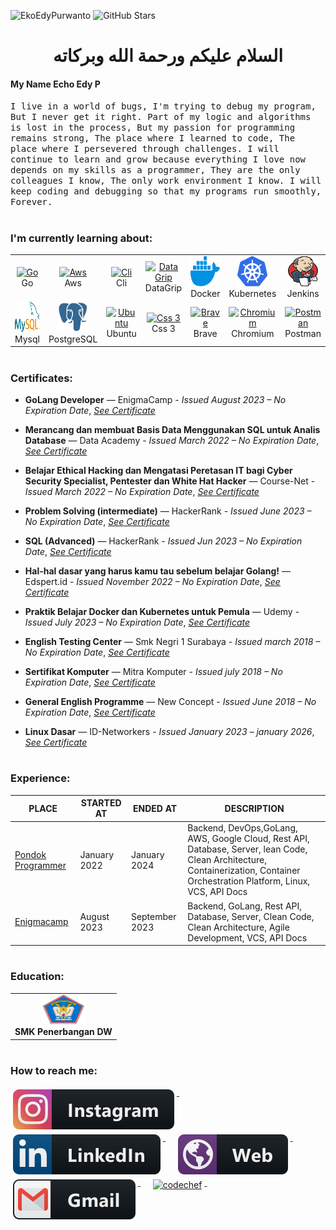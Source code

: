 ![EkoEdyPurwanto](https://komarev.com/ghpvc/?username=EkoEdyPurwanto)  ![GitHub Stars](https://img.shields.io/github/stars/EkoEdyPurwanto?affiliations=OWNER&color=%23ffe411&label=github%20stars&logo=github&logoColor=%23fffFF&style=flat) 

<div align="center">
<h1>السلام عليكم ورحمة الله وبركاته</h1>
</div>

<h4>My Name <b>Echo Edy P</b></h4>
<samp>I live in a world of bugs, I'm trying to debug my program, But I never get it right. Part of my logic and
algorithms is lost in the process, But my passion for programming remains strong, The place where I learned to code, The
place where I persevered through challenges. I will continue to learn and grow because everything I love now depends on
my skills as a programmer, They are the only colleagues I know, The only work environment I know. I will keep coding and
debugging so that my programs run smoothly, Forever.</samp></h4>

#

<summary><h3>I'm currently learning about:</h3></summary>
<table>
  <tr>
  <td align="center" width="96">
      <a href="https://go.dev/" >
        <img src=resources/ICLA/Go.svg width="48" height="48" alt="Go" />
      </a>
      <br>Go
    </td>
  <td align="center" width="96">
      <a href="https://aws.amazon.com/" >
        <img src=resources/ICLA/Aws.svg width="48" height="48" alt="Aws" />
      </a>
      <br>Aws
    </td>
  <td align="center" width="96">
      <a href="https://en.wikipedia.org/wiki/Command-line_interface" >
        <img src=resources/ICLA/Cli.svg width="48" height="48" alt="Cli" />
      </a>
      <br>Cli
    </td>
  <td align="center" width="96">
      <a href="https://www.jetbrains.com/datagrip/" >
        <img src=resources/ICLA/DataGrip.svg width="48" height="48" alt="Data Grip" />
      </a>
      <br>DataGrip
    </td>
  <td align="center" width="96">
      <a href="https://www.docker.com/" >
        <img src=resources/ICLA/Docker.svg width="48" height="48" alt="Docker" />
      </a>
      <br>Docker
    </td>
  <td align="center" width="96">
      <a href="https://kubernetes.io/" >
        <img src=resources/ICLA/kubernetes.svg width="48" height="48" alt="Kubernetes" />
      </a>
      <br>Kubernetes
    </td>
  <td align="center" width="96">
      <a href="https://go.dev/" >
        <img src="resources/ICLA/jenkins.svg" width="48" height="48" alt="Jenkins" />
      </a>
      <br>Jenkins
    </td>
  <td align="center" width="96">
      <a href="https://git-scm.com/" >
        <img src=resources/ICLA/Git.svg width="48" height="48" alt="Git" />
      </a>
      <br>Git
    </td>
  <td align="center" width="96">
      <a href="https://github.com/" >
        <img src=resources/ICLA/Github.svg width="48" height="48" alt="Git" />
      </a>
      <br>Github
    </td>
  <td align="center" width="96">
      <a href="https://www.jetbrains.com/go/" >
        <img src=resources/ICLA/Goland.svg width="48" height="48" alt="Goland IDE" />
      </a>
      <br>Goland
    </td>
  <td align="center" width="96">
      <a href="https://id.wikipedia.org/wiki/HTML5" >
        <img src=resources/ICLA/Html5.svg width="48" height="48" alt="Html 5" />
      </a>
      <br>Html 5
    </td>
    <td align="center" width="96">
      <a href="https://grafana.com/" >
        <img src="resources/ICLA/Rest-api.svg" width="48" height="48" alt="Rest.Api" />
      </a>
      <br>Rest.Api
    </td>
  <td align="center" width="96">
      <a href="https://grpc.io/" >
        <img src="resources/ICLA/Grpc.svg" width="48" height="48" alt="Grpc" />
      </a>
      <br>Grpc
    </td>
  </tr>
  <tr>
  <td align="center" width="96">
      <a href="https://www.mysql.com/" >
        <img src=resources/ICLA/Mysql.svg width="48" height="48" alt="Mysql" />
      </a>
      <br>Mysql
    </td>
  <td align="center" width="96">
      <a href="https://www.postgresql.org/" >
        <img src=resources/ICLA/postgresql.svg width="48" height="48" alt="PostgreSQL" />
      </a>
      <br>PostgreSQL
    </td>
  <td align="center" width="96">
      <a href="https://ubuntu.com/download" >
        <img src=resources/ICLA/Ubuntu.svg width="48" height="48" alt="Ubuntu" />
      </a>
      <br>Ubuntu
    </td>
  <td align="center" width="96">
      <a href="https://id.wikipedia.org/wiki/CSS_3" >
        <img src=resources/ICLA/Css3.svg width="48" height="48" alt="Css 3" />
      </a>
      <br>Css 3
    </td>
  <td align="center" width="96">
      <a href="https://brave.com/id/" >
        <img src=resources/ICLA/Brave.svg width="48" height="48" alt="Brave" />
      </a>
      <br>Brave
    </td>
       <td align="center" width="96">
      <a href="https://www.chromium.org/" >
        <img src=resources/ICLA/Chromium.svg width="48" height="48" alt="Chromium" />
      </a>
      <br>Chromium
    </td>
  <td align="center" width="96">
      <a href="https://www.postman.com/" >
        <img src=resources/ICLA/Postman.svg width="48" height="48" alt="Postman" />
      </a>
      <br>Postman
    </td>
  <td align="center" width="96">
      <a href="https://stackoverflow.com/" >
        <img src=resources/ICLA/StackOverflow.svg width="48" height="48" alt="StackOverflow" />
      </a>
      <br>StackOverflow
    </td>        
  <td align="center" width="96">
      <a href="https://trello.com/" >
        <img src=resources/ICLA/Trello.svg width="48" height="48" alt="Trello" />
      </a>
      <br>Trello
    </td>
  <td align="center" width="96">
      <a href="https://medium.com/" >
        <img src=resources/ICLA/Medium.svg width="48" height="48" alt="Medium" />
      </a>
      <br>Medium
    </td>
  <td align="center" width="96">
      <a href="https://prometheus.io/" >
        <img src="resources/ICLA/Prometheus.svg" width="48" height="48" alt="Prometheus" />
      </a>
      <br>Prometheus
    </td>
   <td align="center" width="96">
      <a href="https://grafana.com/" >
        <img src="resources/ICLA/Grafana.svg" width="48" height="48" alt="Grafana" />
      </a>
      <br>Grafana
    </td>

<td align="center" width="96">
      <a href="https://www.rabbitmq.com/" >
        <img src="resources/ICLA/RabbitMq.svg" width="48" height="48" alt="RabbitMQ" />
      </a>
      <br>RabbitMQ
    </td>
  </tr>
  </table>

#

<summary><h3>Certificates:</h3></summary>

- **GoLang Developer** — EnigmaCamp -
  _Issued August 2023 – No Expiration Date_, [_See
  Certificate_](https://drive.google.com/file/d/1XQZRI41l-HC7yreCnin_EJa1GlJMF0yn/view?usp=sharing)

- **Merancang dan membuat Basis Data Menggunakan SQL untuk Analis Database** — Data Academy -
  _Issued March 2022 – No Expiration Date_, [_See
  Certificate_](https://drive.google.com/file/d/1CotC8NF6OwpSlwJm3E76ON-d2qRDcDMF/view?usp=sharing)

- **Belajar Ethical Hacking dan Mengatasi Peretasan IT bagi Cyber Security Specialist, Pentester dan White Hat Hacker** — Course-Net -
  _Issued March 2022 – No Expiration Date_, [_See
  Certificate_](https://drive.google.com/file/d/1mnEacFJIY7iLqxTDY4ub8vj7wGu4Enxp/view?usp=sharing)

- **Problem Solving (intermediate)** — HackerRank -
  _Issued June 2023 – No Expiration Date_, [_See
  Certificate_](https://drive.google.com/file/d/1HWyEB4VgxmLWHpTRPwuIBAGIcgbfqveV/view?usp=sharing)

- **SQL (Advanced)**  — HackerRank -
  _Issued Jun 2023 – No Expiration Date_, [_See
  Certificate_](https://drive.google.com/file/d/1wLGLJiafksUnLXrk3jC0kfUIXoVgIqHs/view?usp=sharing)

- **Hal-hal dasar yang harus kamu tau sebelum belajar Golang!** — Edspert.id -
  _Issued November 2022 – No Expiration Date_, [_See
  Certificate_](https://drive.google.com/file/d/1OA7MNGnTNrxfhj0dc02CU5jdaMBMHqDg/view?usp=sharing)

- **Praktik Belajar Docker dan Kubernetes untuk Pemula** — Udemy -
  _Issued July 2023 – No Expiration Date_, [_See
  Certificate_](https://drive.google.com/file/d/1pI6J3ErkMxZjN39wG4kyn0FIfVruYXWl/view?usp=sharing)

- **English Testing Center** — Smk Negri 1 Surabaya -
  _Issued march 2018 – No Expiration Date_, [_See
  Certificate_](https://drive.google.com/file/d/1Lq9c857RfflsizSae9rYv9fPc2e551IL/view?usp=sharing)

- **Sertifikat Komputer** — Mitra Komputer -
  _Issued july 2018 – No Expiration Date_, [_See
  Certificate_](https://drive.google.com/file/d/1gZJrDquzxDvMeDV0qQUz8kcXN0HK56_P/view?usp=sharing)

- **General English Programme** — New Concept -
  _Issued June 2018 – No Expiration Date_, [_See
  Certificate_](https://drive.google.com/file/d/1zcsX5Sx9z04JEhdHfz1TsIQCZETRiiu8/view?usp=sharing)

- **Linux Dasar** — ID-Networkers -
  _Issued January 2023 – january 2026_, [_See
  Certificate_](https://drive.google.com/file/d/1cSbO4jyWmKXM_ENK7Cd2q5VWINrGUvFe/view?usp=sharing)
#

<summary><h3>Experience:</h3></summary>

| PLACE                                              | STARTED AT    | ENDED AT       | DESCRIPTION                                                                                                                                                                    |
|----------------------------------------------------|---------------|----------------|--------------------------------------------------------------------------------------------------------------------------------------------------------------------------------|
| [Pondok Programmer](https://pondokprogrammer.com/) | January 2022  | January 2024   | Backend, DevOps,GoLang, AWS, Google Cloud, Rest API, Database, Server, lean Code, Clean Architecture, Containerization, Container Orchestration Platform, Linux, VCS, API Docs |
| [Enigmacamp](https://enigmacamp.com/)              | August 2023   | September 2023 | Backend, GoLang, Rest API, Database, Server, Clean Code, Clean Architecture, Agile Development, VCS, API Docs                                                                  |
#

<summary><h3>Education:</h3></summary>
<table>
  <tr>
      <td align="center" width="100%">
      <a href="https://smkpenerbangansda.sch.id/" >
        <img src=resources/E/smkpnb.jpg width="70" height="48" alt="Pondok IT" />
      </a>
      <br>
      <strong>SMK Penerbangan DW</strong>
      </td>
  </tr>
</table>

#

<summary><h3>How to reach me:</h3></summary>
  <a href="https://www.instagram.com/cak.bako/">
    <img src="https://raw.githubusercontent.com/AbhishekMaira10/AbhishekMaira10/master/Resources/svg/instagram.svg" alt="codechef" style="vertical-align:top; margin:4px">
  </a>&nbsp;&nbsp;&nbsp;
  <!----->
    <a href="https://www.linkedin.com/in/echoedyp/">
    <img src="https://raw.githubusercontent.com/AbhishekMaira10/AbhishekMaira10/master/Resources/svg/linkedin.svg" alt="codechef" style="vertical-align:top; margin:4px">
  </a>&nbsp;&nbsp;&nbsp;
  <!----->
    <a href="https://ekoedypurwanto.github.io/">
    <img src="https://raw.githubusercontent.com/AbhishekMaira10/AbhishekMaira10/master/Resources/svg/web.svg" alt="codechef" style="vertical-align:top; margin:4px">
  </a>&nbsp;&nbsp;&nbsp;
  <!----->
    <a href="mailto:ekoedypurwantooke@gmail.com">
    <img src="https://raw.githubusercontent.com/AbhishekMaira10/AbhishekMaira10/master/Resources/svg/gmail.svg" alt="codechef" style="vertical-align:top; margin:4px">
  </a>&nbsp;&nbsp;&nbsp;
    <!----->
    <a href="mailto:echoedyp@proton.me">
    <img src=resources/ICLA/proton.svg alt="codechef" style="vertical-align:top; margin:4px">
  </a>&nbsp;&nbsp;&nbsp;



<!---
EchoEdyP/EchoEdyP is a ✨ special ✨ repository because its `README.md` (this file) appears on your GitHub profile.
You can click the Preview link to take a look at your changes.
--->
